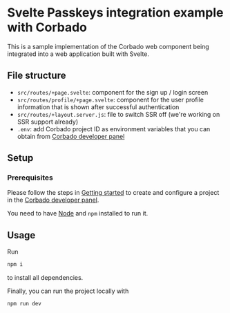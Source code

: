 # Svelte Passkeys integration example with Corbado

This is a sample implementation of the Corbado web component being integrated into a web application built with Svelte.

## File structure

- `src/routes/+page.svelte`: component for the sign up / login screen
- `src/routes/profile/+page.svelte`: component for the user profile information that is shown after successful authentication
- `src/routes/+layout.server.js`: file to switch SSR off (we're working on SSR support already)
- `.env`: add Corbado project ID as environment variables that you can obtain
  from [Corbado developer panel](https://app.corbado.com/signin#register)

## Setup

### Prerequisites

Please follow the steps in [Getting started](https://docs.corbado.com/overview/getting-started) to create and configure
a project in the [Corbado developer panel](https://app.corbado.com/signin#register).

You need to have [Node](https://nodejs.org/en/download) and `npm` installed to run it.

## Usage

Run

```bash
npm i
```

to install all dependencies.

Finally, you can run the project locally with

```bash
npm run dev
```
